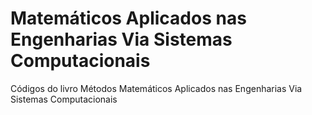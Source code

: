 # Matemáticos Aplicados nas Engenharias Via Sistemas Computacionais
Códigos do livro Métodos Matemáticos Aplicados nas Engenharias Via Sistemas Computacionais
